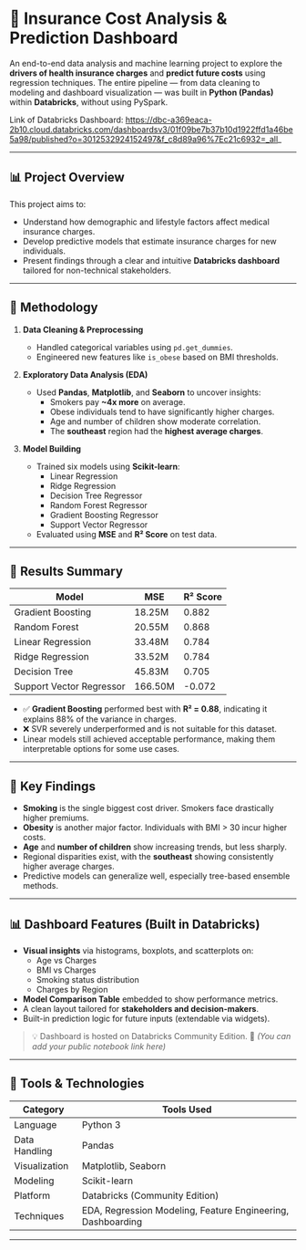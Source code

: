 # 🏥 Insurance Cost Analysis & Prediction Dashboard

An end-to-end data analysis and machine learning project to explore the **drivers of health insurance charges** and **predict future costs** using regression techniques. The entire pipeline — from data cleaning to modeling and dashboard visualization — was built in **Python (Pandas)** within **Databricks**, without using PySpark.

Link of Databricks Dashboard: https://dbc-a369eaca-2b10.cloud.databricks.com/dashboardsv3/01f09be7b37b10d1922ffd1a46be5a98/published?o=3012532924152497&f_c8d89a96%7Ec21c6932=_all_

---

## 📊 Project Overview

This project aims to:

- Understand how demographic and lifestyle factors affect medical insurance charges.
- Develop predictive models that estimate insurance charges for new individuals.
- Present findings through a clear and intuitive **Databricks dashboard** tailored for non-technical stakeholders.

---

## 🧪 Methodology

1. **Data Cleaning & Preprocessing**
   - Handled categorical variables using `pd.get_dummies`.
   - Engineered new features like `is_obese` based on BMI thresholds.

2. **Exploratory Data Analysis (EDA)**
   - Used **Pandas**, **Matplotlib**, and **Seaborn** to uncover insights:
     - Smokers pay **~4x more** on average.
     - Obese individuals tend to have significantly higher charges.
     - Age and number of children show moderate correlation.
     - The **southeast** region had the **highest average charges**.

3. **Model Building**
   - Trained six models using **Scikit-learn**:
     - Linear Regression
     - Ridge Regression
     - Decision Tree Regressor
     - Random Forest Regressor
     - Gradient Boosting Regressor
     - Support Vector Regressor
   - Evaluated using **MSE** and **R² Score** on test data.

---

## 🧾 Results Summary

| Model                     | MSE          | R² Score |
|--------------------------|--------------|----------|
| Gradient Boosting        | 18.25M       | 0.882    |
| Random Forest            | 20.55M       | 0.868    |
| Linear Regression        | 33.48M       | 0.784    |
| Ridge Regression         | 33.52M       | 0.784    |
| Decision Tree            | 45.83M       | 0.705    |
| Support Vector Regressor | 166.50M      | -0.072   |

- ✅ **Gradient Boosting** performed best with **R² = 0.88**, indicating it explains 88% of the variance in charges.
- ❌ SVR severely underperformed and is not suitable for this dataset.
- Linear models still achieved acceptable performance, making them interpretable options for some use cases.

---

## 📌 Key Findings

- **Smoking** is the single biggest cost driver. Smokers face drastically higher premiums.
- **Obesity** is another major factor. Individuals with BMI > 30 incur higher costs.
- **Age** and **number of children** show increasing trends, but less sharply.
- Regional disparities exist, with the **southeast** showing consistently higher average charges.
- Predictive models can generalize well, especially tree-based ensemble methods.

---

## 📊 Dashboard Features (Built in Databricks)

- **Visual insights** via histograms, boxplots, and scatterplots on:
  - Age vs Charges
  - BMI vs Charges
  - Smoking status distribution
  - Charges by Region
- **Model Comparison Table** embedded to show performance metrics.
- A clean layout tailored for **stakeholders and decision-makers**.
- Built-in prediction logic for future inputs (extendable via widgets).

> 💡 Dashboard is hosted on Databricks Community Edition.
> 📎 *(You can add your public notebook link here)*

---

## 🧰 Tools & Technologies

| Category        | Tools Used                                 |
|----------------|---------------------------------------------|
| Language        | Python 3                                    |
| Data Handling   | Pandas                                       |
| Visualization   | Matplotlib, Seaborn                          |
| Modeling        | Scikit-learn                                 |
| Platform        | Databricks (Community Edition)              |
| Techniques      | EDA, Regression Modeling, Feature Engineering, Dashboarding |

---
